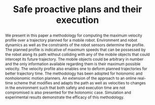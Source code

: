 ---
layout: project-page-new
title: "Safe proactive plans and their execution"
authors:
  - name: K. Madhava Krishna
    sup: 1
  - name: R. Alami
    sup: 2
  - name: T. Simeon
    sup: 2
affiliations:
  - name: IIIT Hyderabad, India
    link: https://robotics.iiit.ac.in
    sup: 1
  - name: LAAS-CNRS, Toulouse Cedex, France
    link: #
    sup: 2
permalink: publications/2005/Krishna_Safe-proactive-plans
abstract: "We present in this paper a methodology for computing the maximum velocity profile over a trajectory planned for a mobile robot. Environment and robot dynamics as well as the constraints of the robot sensors determine the profile. The planned profile is indicative of maximum speeds
that can be possessed by the robot along its path without colliding with any of the mobile objects that could intercept its future trajectory. The mobile objects could be arbitrary in number and the only information available regarding them is their maximum possible velocity. The velocity
profile also enables one to deform planned trajectories for better trajectory time. The methodology has been adopted for holonomic and nonholonomic motion planners. An extension of the approach to an online real-time scheme that modifies and adapts the path as well as velocities to
changes in the environment such that both safety and execution time are not compromised is also presented for the holonomic case. Simulation and experimental results demonstrate the efficacy of this methodology."
paper: https://robotics.iiit.ac.in/uploads/Main/Publications/2005_6.pdf
# iframe: https://www.youtube.com/embed/jhjskX4FQwA

---